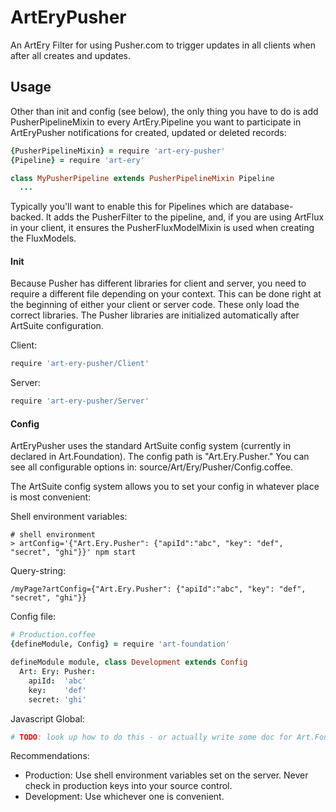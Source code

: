 # ArtEryPusher

An ArtEry Filter for using Pusher.com to trigger updates in all clients when after all creates and updates.

## Usage

Other than init and config (see below), the only thing you have to do is add PusherPipelineMixin to every ArtEry.Pipeline you want to participate in ArtEryPusher notifications for created, updated or deleted records:

```coffeescript
{PusherPipelineMixin} = require 'art-ery-pusher'
{Pipeline} = require 'art-ery'

class MyPusherPipeline extends PusherPipelineMixin Pipeline
  ...
```

Typically you'll want to enable this for Pipelines which are database-backed. It adds the PusherFilter to the pipeline, and, if you are using ArtFlux in your client, it ensures the PusherFluxModelMixin is used when creating the FluxModels.

#### Init

Because Pusher has different libraries for client and server, you need to require a different file depending on your context. This can be done right at the beginning of either your client or server code. These only load the correct libraries. The Pusher libraries are initialized automatically after ArtSuite configuration.

Client:
```coffeescript
require 'art-ery-pusher/Client'
```

Server:
```coffeescript
require 'art-ery-pusher/Server'
```

#### Config

ArtEryPusher uses the standard ArtSuite config system (currently in declared in Art.Foundation). The config path is "Art.Ery.Pusher." You can see all configurable options in: source/Art/Ery/Pusher/Config.coffee.

The ArtSuite config system allows you to set your config in whatever place is most convenient:

Shell environment variables:
```shell
# shell environment
> artConfig='{"Art.Ery.Pusher": {"apiId":"abc", "key": "def", "secret", "ghi"}}' npm start
```

Query-string:
```
/myPage?artConfig={"Art.Ery.Pusher": {"apiId":"abc", "key": "def", "secret", "ghi"}}
```

Config file:
```coffeescript
# Production.coffee
{defineModule, Config} = require 'art-foundation'

defineModule module, class Development extends Config
  Art: Ery: Pusher:
    apiId:  'abc'
    key:    'def'
    secret: 'ghi'
```

Javascript Global:
```coffeescript
# TODO: look up how to do this - or actually write some doc for Art.Foundation.Config!
```

Recommendations:
* Production: Use shell environment variables set on the server. Never check in production keys into your source control.
* Development: Use whichever one is convenient.
